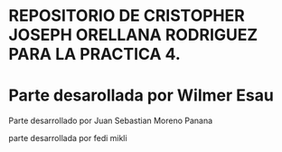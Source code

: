 # REPOSITORIO DE CRISTOPHER JOSEPH ORELLANA RODRIGUEZ PARA LA PRACTICA 4.

# Parte desarollada por Wilmer Esau

 Parte desarrollado por Juan Sebastian Moreno Panana

 parte desarrollada por fedi mikli
